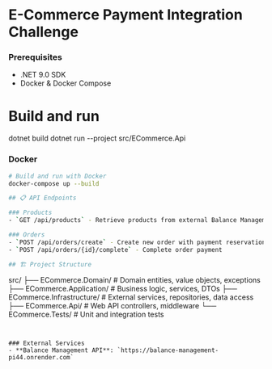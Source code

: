 # E-Commerce Payment Integration Challenge

### Prerequisites
- .NET 9.0 SDK
- Docker & Docker Compose 

# Build and run
dotnet build
dotnet run --project src/ECommerce.Api

### Docker
```bash
# Build and run with Docker
docker-compose up --build

## 📋 API Endpoints

### Products
- `GET /api/products` - Retrieve products from external Balance Management service

### Orders
- `POST /api/orders/create` - Create new order with payment reservation
- `POST /api/orders/{id}/complete` - Complete order payment

## 🏗️ Project Structure

```
src/
├── ECommerce.Domain/          # Domain entities, value objects, exceptions
├── ECommerce.Application/     # Business logic, services, DTOs
├── ECommerce.Infrastructure/  # External services, repositories, data access
├── ECommerce.Api/            # Web API controllers, middleware
└── ECommerce.Tests/          # Unit and integration tests
```


### External Services
- **Balance Management API**: `https://balance-management-pi44.onrender.com`